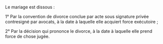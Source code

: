 Le mariage est dissous : 


1° Par la convention de divorce conclue par acte sous signature privée contresigné par avocats, à la date à laquelle elle acquiert force exécutoire ; 


2° Par la décision qui prononce le divorce, à la date à laquelle elle prend force de chose jugée. 

